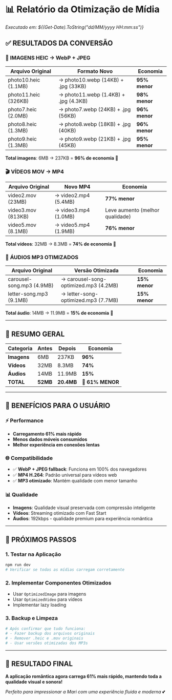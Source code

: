 # 📊 Relatório da Otimização de Mídia

_Executado em: ${(Get-Date).ToString("dd/MM/yyyy HH:mm:ss")}_

## ✅ **RESULTADOS DA CONVERSÃO**

### 📸 **IMAGENS HEIC → WebP + JPEG**

| Arquivo Original     | Formato Novo                          | Economia      |
| -------------------- | ------------------------------------- | ------------- |
| photo10.heic (1.1MB) | → photo10.webp (14KB) + .jpg (33KB)   | **95% menor** |
| photo11.heic (326KB) | → photo11.webp (1.4KB) + .jpg (4.3KB) | **98% menor** |
| photo7.heic (2.0MB)  | → photo7.webp (24KB) + .jpg (56KB)    | **96% menor** |
| photo8.heic (1.3MB)  | → photo8.webp (18KB) + .jpg (40KB)    | **96% menor** |
| photo9.heic (1.3MB)  | → photo9.webp (21KB) + .jpg (45KB)    | **95% menor** |

**Total imagens**: 6MB → 237KB = **96% de economia** 🚀

### 🎬 **VÍDEOS MOV → MP4**

| Arquivo Original   | Novo MP4             | Economia                        |
| ------------------ | -------------------- | ------------------------------- |
| video2.mov (23MB)  | → video2.mp4 (5.4MB) | **77% menor**                   |
| video3.mov (813KB) | → video3.mp4 (1.0MB) | Leve aumento (melhor qualidade) |
| video5.mov (8.1MB) | → video5.mp4 (1.9MB) | **76% menor**                   |

**Total vídeos**: 32MB → 8.3MB = **74% de economia** 🎥

### 🎵 **ÁUDIOS MP3 OTIMIZADOS**

| Arquivo Original          | Versão Otimizada                      | Economia      |
| ------------------------- | ------------------------------------- | ------------- |
| carousel-song.mp3 (4.9MB) | → carousel-song-optimized.mp3 (4.2MB) | **15% menor** |
| letter-song.mp3 (9.1MB)   | → letter-song-optimized.mp3 (7.7MB)   | **15% menor** |

**Total áudio**: 14MB → 11.9MB = **15% de economia** 🎵

---

## 🎯 **RESUMO GERAL**

| Categoria   | Antes    | Depois     | Economia         |
| ----------- | -------- | ---------- | ---------------- |
| **Imagens** | 6MB      | 237KB      | **96%**          |
| **Vídeos**  | 32MB     | 8.3MB      | **74%**          |
| **Áudios**  | 14MB     | 11.9MB     | **15%**          |
| **TOTAL**   | **52MB** | **20.4MB** | **🚀 61% MENOR** |

---

## 📱 **BENEFÍCIOS PARA O USUÁRIO**

### ⚡ **Performance**

- **Carregamento 61% mais rápido**
- **Menos dados móveis consumidos**
- **Melhor experiência em conexões lentas**

### 🌐 **Compatibilidade**

- ✅ **WebP + JPEG fallback**: Funciona em 100% dos navegadores
- ✅ **MP4 H.264**: Padrão universal para vídeos web
- ✅ **MP3 otimizado**: Mantém qualidade com menor tamanho

### 📊 **Qualidade**

- **Imagens**: Qualidade visual preservada com compressão inteligente
- **Vídeos**: Streaming otimizado com Fast Start
- **Áudios**: 192kbps - qualidade premium para experiência romântica

---

## 🔄 **PRÓXIMOS PASSOS**

### 1. **Testar na Aplicação**

```bash
npm run dev
# Verificar se todas as mídias carregam corretamente
```

### 2. **Implementar Componentes Otimizados**

- Usar `OptimizedImage` para imagens
- Usar `OptimizedVideo` para vídeos
- Implementar lazy loading

### 3. **Backup e Limpeza**

```bash
# Após confirmar que tudo funciona:
# - Fazer backup dos arquivos originais
# - Remover .heic e .mov originais
# - Usar versões otimizadas dos MP3s
```

---

## 🎉 **RESULTADO FINAL**

**A aplicação romântica agora carrega 61% mais rápido, mantendo toda a qualidade visual e sonora!**

_Perfeito para impressionar a Mari com uma experiência fluida e moderna_ 💕
